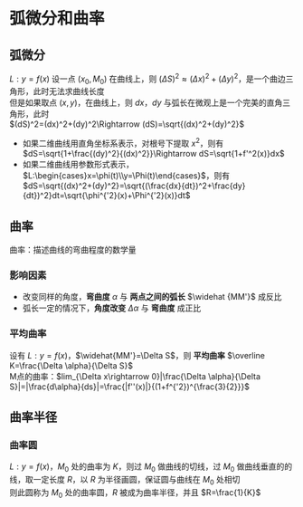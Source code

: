 # 弧微分和曲率
## 弧微分
$L:y=f(x)$ 
设一点 $(x_0, M_0)$ 在曲线上，则 $(\Delta S)^2\approx (\Delta x)^2+ (\Delta y)^2$，是一个曲边三角形，此时无法求曲线长度  
但是如果取点 $(x, y)$，在曲线上，则 $dx，dy$ 与弧长在微观上是一个完美的直角三角形，此时  
$(dS)^2=(dx)^2+(dy)^2\Rightarrow (dS)=\sqrt{(dx)^2+(dy)^2}$
+ 如果二维曲线用直角坐标系表示，对根号下提取 $x^2$，则有 $dS=\sqrt{1+\frac{(dy)^2}{(dx)^2}}\Rightarrow dS=\sqrt{1+f'^2(x)}dx$
+ 如果二维曲线用参数形式表示，$L:\begin{cases}x=\phi(t)\\y=\Phi(t)\end{cases}$，则有 $dS=\sqrt{(dx)^2+(dy)^2}=\sqrt{(\frac{dx}{dt})^2+\frac{dy}{dt})^2}dt=\sqrt{\phi^{'2}(x)+\Phi^{'2}(x)}dt$

## 曲率
曲率：描述曲线的弯曲程度的数学量  

### 影响因素
+ 改变同样的角度，**弯曲度** $\alpha$ 与 **两点之间的弧长** $\widehat {MM'}$ 成反比
+ 弧长一定的情况下，**角度改变** $\Delta \alpha$ 与 **弯曲度** 成正比

### 平均曲率
设有 $L:y=f(x)$，$\widehat{MM'}=\Delta S$，则 **平均曲率** $\overline K=\frac{\Delta \alpha}{\Delta S}$  
M点的曲率：$lim_{\Delta x\rightarrow 0}|\frac{\Delta \alpha}{\Delta S}|=|\frac{d\alpha}{ds}|=\frac{|f''(x)|}{(1+f^{'2})^{\frac{3}{2}}}$


## 曲率半径
### 曲率圆
$L:y=f(x)$，$M_0$ 处的曲率为 $K$，则过 $M_0$ 做曲线的切线，过 $M_0$ 做曲线垂直的的线，取一定长度 $R$，以 $R$ 为半径画圆，保证圆与曲线在 $M_0$ 处相切  
则此圆称为 $M_0$ 处的曲率圆，$R$ 被成为曲率半径，并且 $R=\frac{1}{K}$  

